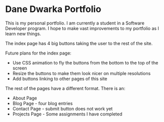 Dane Dwarka Portfolio
=====================

This is my personal portfolio. I am currently a student in a Software Developer program. I hope to make vast improvements to my portfolio as I learn new things.

The index page has 4 big buttons taking the user to the rest of the site.

Future plans for the index page:

- Use CSS animation to fly the buttons from the bottom to the top of the screen
- Resize the buttons to make them look nicer on multiple resolutions
- Add buttons linking to other pages of this site

The rest of the pages have a different format. There is an:

- About Page
- Blog Page - four blog entries
- Contact Page - submit button does not work yet
- Projects Page - Some assignments I have completed
